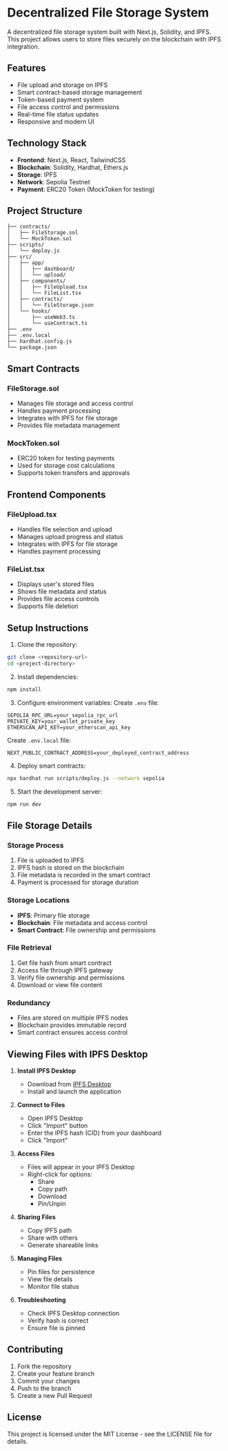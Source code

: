 # Decentralized File Storage System

A decentralized file storage system built with Next.js, Solidity, and IPFS. This project allows users to store files securely on the blockchain with IPFS integration.

## Features

- File upload and storage on IPFS
- Smart contract-based storage management
- Token-based payment system
- File access control and permissions
- Real-time file status updates
- Responsive and modern UI

## Technology Stack

- **Frontend**: Next.js, React, TailwindCSS
- **Blockchain**: Solidity, Hardhat, Ethers.js
- **Storage**: IPFS
- **Network**: Sepolia Testnet
- **Payment**: ERC20 Token (MockToken for testing)

## Project Structure

```
├── contracts/
│   ├── FileStorage.sol
│   └── MockToken.sol
├── scripts/
│   └── deploy.js
├── src/
│   ├── app/
│   │   ├── dashboard/
│   │   └── upload/
│   ├── components/
│   │   ├── FileUpload.tsx
│   │   └── FileList.tsx
│   ├── contracts/
│   │   └── FileStorage.json
│   └── hooks/
│       ├── useWeb3.ts
│       └── useContract.ts
├── .env
├── .env.local
├── hardhat.config.js
└── package.json
```

## Smart Contracts

### FileStorage.sol
- Manages file storage and access control
- Handles payment processing
- Integrates with IPFS for file storage
- Provides file metadata management

### MockToken.sol
- ERC20 token for testing payments
- Used for storage cost calculations
- Supports token transfers and approvals

## Frontend Components

### FileUpload.tsx
- Handles file selection and upload
- Manages upload progress and status
- Integrates with IPFS for file storage
- Handles payment processing

### FileList.tsx
- Displays user's stored files
- Shows file metadata and status
- Provides file access controls
- Supports file deletion

## Setup Instructions

1. Clone the repository:
```bash
git clone <repository-url>
cd <project-directory>
```

2. Install dependencies:
```bash
npm install
```

3. Configure environment variables:
Create `.env` file:
```
SEPOLIA_RPC_URL=your_sepolia_rpc_url
PRIVATE_KEY=your_wallet_private_key
ETHERSCAN_API_KEY=your_etherscan_api_key
```

Create `.env.local` file:
```
NEXT_PUBLIC_CONTRACT_ADDRESS=your_deployed_contract_address
```

4. Deploy smart contracts:
```bash
npx hardhat run scripts/deploy.js --network sepolia
```

5. Start the development server:
```bash
npm run dev
```

## File Storage Details

### Storage Process
1. File is uploaded to IPFS
2. IPFS hash is stored on the blockchain
3. File metadata is recorded in the smart contract
4. Payment is processed for storage duration

### Storage Locations
- **IPFS**: Primary file storage
- **Blockchain**: File metadata and access control
- **Smart Contract**: File ownership and permissions

### File Retrieval
1. Get file hash from smart contract
2. Access file through IPFS gateway
3. Verify file ownership and permissions
4. Download or view file content

### Redundancy
- Files are stored on multiple IPFS nodes
- Blockchain provides immutable record
- Smart contract ensures access control

## Viewing Files with IPFS Desktop

1. **Install IPFS Desktop**
   - Download from [IPFS Desktop](https://github.com/ipfs/ipfs-desktop/releases)
   - Install and launch the application

2. **Connect to Files**
   - Open IPFS Desktop
   - Click "Import" button
   - Enter the IPFS hash (CID) from your dashboard
   - Click "Import"

3. **Access Files**
   - Files will appear in your IPFS Desktop
   - Right-click for options:
     - Share
     - Copy path
     - Download
     - Pin/Unpin

4. **Sharing Files**
   - Copy IPFS path
   - Share with others
   - Generate shareable links

5. **Managing Files**
   - Pin files for persistence
   - View file details
   - Monitor file status

6. **Troubleshooting**
   - Check IPFS Desktop connection
   - Verify hash is correct
   - Ensure file is pinned

## Contributing

1. Fork the repository
2. Create your feature branch
3. Commit your changes
4. Push to the branch
5. Create a new Pull Request

## License

This project is licensed under the MIT License - see the LICENSE file for details.
